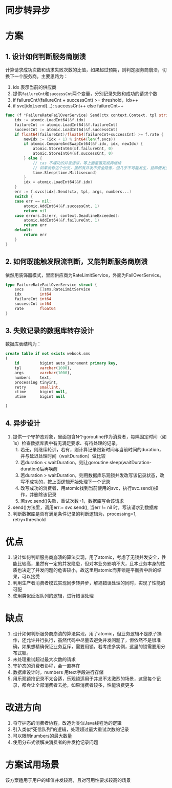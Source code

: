 # 同步转异步


# 方案

## 1. 设计如何判断服务商崩溃

计算请求成功次数和请求失败次数的比值，如果超过预期，则判定服务商崩溃，切换下一个服务商。主要思路为：

1. idx 表示当前的供应商
2. 提供`failureCnt`和`successCnt`两个变量，分别记录失败和成功的请求个数
3. if failureCnt/(failureCnt + successCnt) >= threshold，idx++
4. if svc[idx].send(...): successCnt++ else failureCnt++

```go
func (f *FailureRateFailOverService) Send(ctx context.Context, tpl string, args []string, numbers ...string) error {
	idx := atomic.LoadInt64(&f.idx)
	failureCnt := atomic.LoadInt64(&f.failureCnt)
	successCnt := atomic.LoadInt64(&f.successCnt)
	if float64(failureCnt)/float64(failureCnt+successCnt) >= f.rate {
		newIdx := (idx + 1) % int64(len(f.svcs))
		if atomic.CompareAndSwapInt64(&f.idx, idx, newIdx) {
			atomic.StoreInt64(&f.failureCnt, 0)
			atomic.StoreInt64(&f.successCnt, 0)
		} else {
			// cas 不成功的并发请求，等上面重置完成再继续
			// 如果没有这个分支，虽然有并发不安全隐患，但几乎不可能发生，且即便发生，对本业务影响比较小，可以忽略本分支
			time.Sleep(time.Millisecond)
		}
		idx = atomic.LoadInt64(&f.idx)
	}
	err := f.svcs[idx].Send(ctx, tpl, args, numbers...)
	switch {
	case err == nil:
		atomic.AddInt64(&f.successCnt, 1)
		return nil
	case errors.Is(err, context.DeadlineExceeded):
		atomic.AddInt64(&f.failureCnt, 1)
		return err
	default:
		return err
	}
}
```

## 2. 如何既能触发限流判断，又能判断服务商崩溃

依然用装饰器模式，里面供应商为RateLimitService，外面为FailOverService。

```go
type FailureRateFailOverService struct {
	svcs       []sms.RateLimitService
	idx        int64
	failureCnt int64
	successCnt int64
	rate       float64
}
```

## 3. 失败记录的数据库转存设计

数据库表结构为：

```sql
create table if not exists webook.sms
(
    id         bigint auto_increment primary key,
    tpl        varchar(1000),
    args       varchar(1000),
    numbers    text,
    processing tinyint,
    retry      smallint,
    ctime      bigint null,
    utime      bigint null

)
```

## 4. 异步设计

1. 提供一个守护态对象，里面包含N个goroutine作为消费者，每隔固定时间（如1s）检查数据库表中有无满足要求、有待处理的记录，
   1. 若无，则继续轮训，若有，则计算记录跟新时间与当前时间的duration，并与延迟处理时间（waitDuration）做比较
   2. 若duration < waitDuration，则让goroutine sleep(waitDuration-duration)后再唤醒
   3. 若duration > waitDuration，则用数据库乐观锁并发改写该记录状态，改写不成功的，按上面逻辑开始处理下一个记录
   4. 改写成功的消费者，用atomic找到当前使用的svc，执行svc.send()操作，并删除该记录
   5. 若svc.send()失败，重试次数+1，数据库写会该请求
2. send()方法里，调用err:= svc.send(), 当err != nil 时，写该请求到数据库
3. 判断数据库是否有满足条件记录的判断逻辑为，processing=1, retry<threshold


# 优点

1. 设计如何判断服务商崩溃的算法实现，用了atomic，考虑了无锁并发安全，性能比较高，虽然有一定的并发隐患，但对本业务影响不大，且本业务本身的性质也决定了并发问题的危害较小，故这里用atomic而非锁是平衡折中后的结果，可以接受 
2. 利用生产者消费者模式实现同步转异步，解耦错误处理的同时，实现了性能的可配
3. 使用类似延迟队列的逻辑，进行错误处理


# 缺点

1. 设计如何判断服务商崩溃的算法实现，用了atomic，但业务逻辑不是原子操作，还允许并行执行，虽然代码中尽量去避免并发问题了，但依然不是很准确，如果想精确保证业务互斥，需要用锁，若考虑多实例，这里的锁需要用分布式锁。
2. 未处理重试超过最大次数的请求
3. 守护态的消费者协程，会一直存在
4. 数据库设计时，numbers 用text字段进行存储
5. 用乐观锁抢记录不太合适，乐观锁适用于并发不太激烈的场景，这里每个记录，都会让全部消费者去抢，如果消费者较多，性能浪费更多

# 改进方向

1. 将守护态的消费者协程，改造为类似Java线程池的逻辑
2. 引入类似“死信队列”的逻辑，处理超过最大重试次数的记录
3. 可以限制numbers的最大数量
4. 使用分布式锁解决消费者的并发抢记录问题

# 方案试用场景

该方案适用于用户的峰值并发较高，且对可用性要求较高的场景